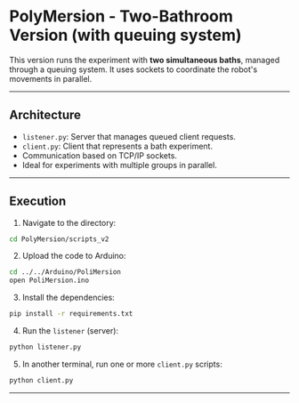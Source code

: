 # PolyMersion - Two-Bathroom Version (with queuing system)

This version runs the experiment with **two simultaneous baths**, managed through a queuing system. It uses sockets to coordinate the robot's movements in parallel.

---

## Architecture

- `listener.py`: Server that manages queued client requests.
- `client.py`: Client that represents a bath experiment.
- Communication based on TCP/IP sockets.
- Ideal for experiments with multiple groups in parallel.

---

## Execution

1. Navigate to the directory:
```bash
cd PolyMersion/scripts_v2
```

2. Upload the code to Arduino:
```bash
cd ../../Arduino/PoliMersion
open PoliMersion.ino
```

3. Install the dependencies:
```bash
pip install -r requirements.txt
```

4. Run the `listener` (server):
```bash
python listener.py
```

5. In another terminal, run one or more `client.py` scripts:
```bash
python client.py
```

---
